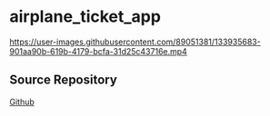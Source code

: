 # airplane_ticket_app



https://user-images.githubusercontent.com/89051381/133935683-901aa90b-619b-4179-bcfa-31d25c43716e.mp4


## Source Repository
[Github](https://github.com/BenjaminMahmic/airplane_ticket_app.git)